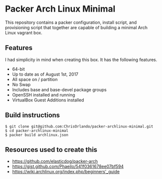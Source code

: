 Packer Arch Linux Minimal
=========================

This repository contains a packer configuration, install script, and provisioning script that together are capable of building a minimal Arch Linux vagrant box.

Features
--------

I had simplicity in mind when creating this box. It has the following features.
- 64-bit
- Up to date as of August 1st, 2017
- All space on / partition
- No Swap
- Includes base and base-devel package groups
- OpenSSH installed and running
- VirtualBox Guest Additions installed

Build instructions
------------------
~~~
$ git clone git@github.com:ChrisOrlando/packer-archlinux-minimal.git
$ cd packer-archlinux-minimal
$ packer build archlinux.json
~~~

Resources used to create this
-----------------------------
- https://github.com/elasticdog/packer-arch
- https://gist.github.com/Phaeilo/541f0361678ee07bf594
- https://wiki.archlinux.org/index.php/beginners'_guide
